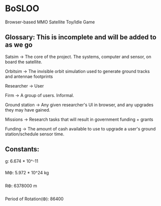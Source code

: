 # BoSLOO
Browser-based MMO Satellite Toy/Idle Game


## Glossary: **This is incomplete and will be added to as we go**



Satsim -> The core of the project. The systems, computer and sensor, on board the satellite.

Orbitsim -> The invisible orbit simulation used to generate ground tracks and antennae footprints

Researcher -> User

Firm -> A group of users. Informal.

Ground station -> Any given researcher's UI in browser, and any upgrades they may have gained.

Missions -> Research tasks that will result in government funding + grants

Funding -> The amount of cash available to use to upgrade a user's ground station/schedule sensor time.

## Constants:

g: 6.674 * 10^-11

M🜨: 5.972 * 10^24 kg

R🜨: 6378000 m

Period of Rotation(🜨): 86400
